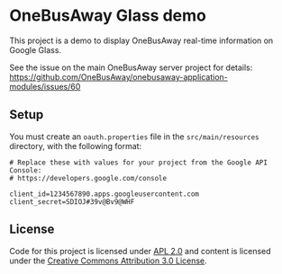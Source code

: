 OneBusAway Glass demo
========================

This project is a demo to display OneBusAway real-time information on Google Glass.

See the issue on the main OneBusAway server project for details:
https://github.com/OneBusAway/onebusaway-application-modules/issues/60

## Setup

You must create an `oauth.properties` file in the `src/main/resources` directory, with the following format:

~~~
# Replace these with values for your project from the Google API Console:
# https://developers.google.com/console

client_id=1234567890.apps.googleusercontent.com
client_secret=SDIOJ#39v@Bv9@WHF
~~~

## License
Code for this project is licensed under [APL 2.0](http://www.apache.org/licenses/LICENSE-2.0.html)
and content is licensed under the
[Creative Commons Attribution 3.0 License](http://creativecommons.org/licenses/by/3.0/).
